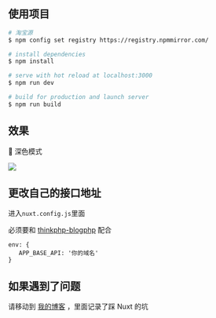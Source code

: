## 使用项目

```bash
# 淘宝源
$ npm config set registry https://registry.npmmirror.com/

# install dependencies
$ npm install

# serve with hot reload at localhost:3000
$ npm run dev

# build for production and launch server
$ npm run build
```

## 效果

🌙 深色模式

![](https://s2.loli.net/2023/03/27/siQgh4YmeMK96Hn.png)

## 更改自己的接口地址

进入`nuxt.config.js`里面

必须要和 [thinkphp-blogphp](https://github.com/11003/thinkphp-blogphp) 配合

```
env: {
   APP_BASE_API: '你的域名'
}
```

## 如果遇到了问题

请移动到 [我的博客](http://blog.musclewiki.cn/search/nuxt) ，里面记录了踩 Nuxt 的坑
